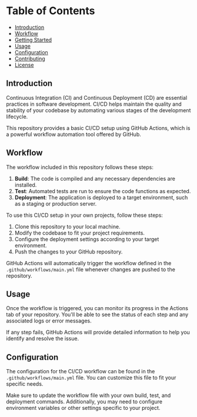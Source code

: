 # Table of Contents

- [Introduction](#introduction)
- [Workflow](#workflow)
- [Getting Started](#getting-started)
- [Usage](#usage)
- [Configuration](#configuration)
- [Contributing](#contributing)
- [License](#license)

## Introduction

Continuous Integration (CI) and Continuous Deployment (CD) are essential practices in software development. CI/CD helps maintain the quality and stability of your codebase by automating various stages of the development lifecycle.

This repository provides a basic CI/CD setup using GitHub Actions, which is a powerful workflow automation tool offered by GitHub.

## Workflow

The workflow included in this repository follows these steps:

1. **Build**: The code is compiled and any necessary dependencies are installed.
2. **Test**: Automated tests are run to ensure the code functions as expected.
3. **Deployment**: The application is deployed to a target environment, such as a staging or production server.

To use this CI/CD setup in your own projects, follow these steps:

1. Clone this repository to your local machine.
2. Modify the codebase to fit your project requirements.
3. Configure the deployment settings according to your target environment.
4. Push the changes to your GitHub repository.

GitHub Actions will automatically trigger the workflow defined in the `.github/workflows/main.yml` file whenever changes are pushed to the repository.

## Usage

Once the workflow is triggered, you can monitor its progress in the Actions tab of your repository. You'll be able to see the status of each step and any associated logs or error messages.

If any step fails, GitHub Actions will provide detailed information to help you identify and resolve the issue.

## Configuration

The configuration for the CI/CD workflow can be found in the `.github/workflows/main.yml` file. You can customize this file to fit your specific needs.

Make sure to update the workflow file with your own build, test, and deployment commands. Additionally, you may need to configure environment variables or other settings specific to your project.